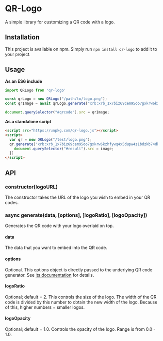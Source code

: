 # QR-Logo

A simple library for customizing a QR code with a logo.

## Installation

This project is available on npm. Simply run `npm install qr-logo` to add it to your project.

## Usage

**As an ES6 include**

```js
import QRLogo from 'qr-logo'

const qrLogo = new QRLogo("/path/to/logo.png");
const qrImage = await qrLogo.generate("xrb:xrb_1x7biz69cem95oo7gxkrw6kzhfywq4x5dupw4z1bdzkb74dk9kpxwzjbdhhs");

document.querySelector("#qrcode").src = qrImage;
```

**As a standalone script**

```html
<script src="https://unpkg.com/qr-logo.js"></script>
<script>
  var qr = new QRLogo("/test/logo.png");
  qr.generate("xrb:xrb_1x7biz69cem95oo7gxkrw6kzhfywq4x5dupw4z1bdzkb74dk9kpxwzjbdhhs", {}, 1.4, 0.7).then(function (image) {
    document.querySelector("#result").src = image;
  })
</script>
```

## API

### constructor(logoURL)

The constructor takes the URL of the logo you wish to embed in your QR codes.

### async generate(data, [options], [logoRatio], [logoOpacity])

Generates the QR code with your logo overlaid on top.

#### data

The data that you want to embed into the QR code.

#### options

Optional. This options object is directly passed to the underlying QR code generator. See [its documentation](https://github.com/soldair/node-qrcode#qr-code-options) for details.

#### logoRatio

Optional; default = 2. This controls the size of the logo. The width of the QR code is divided by this number to obtain the new width of the logo. Because of this, higher numbers = smaller logos.

#### logoOpacity

Optional; default = 1.0. Controls the opacity of the logo. Range is from 0.0 - 1.0.